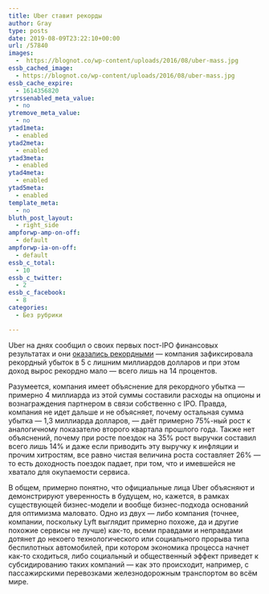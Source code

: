 ```yaml
---
title: Uber ставит рекорды
author: Gray
type: posts
date: 2019-08-09T23:22:10+00:00
url: /57840
images:
  -  https://blognot.co/wp-content/uploads/2016/08/uber-mass.jpg
essb_cached_image:
  - https://blognot.co/wp-content/uploads/2016/08/uber-mass.jpg
essb_cache_expire:
  - 1614356820
ytrssenabled_meta_value:
  - no
ytremove_meta_value:
  - no
ytad1meta:
  - enabled
ytad2meta:
  - enabled
ytad3meta:
  - enabled
ytad4meta:
  - enabled
ytad5meta:
  - enabled
template_meta:
  - no
bluth_post_layout:
  - right_side
ampforwp-amp-on-off:
  - default
ampforwp-ia-on-off:
  - default
essb_c_total:
  - 10
essb_c_twitter:
  - 2
essb_c_facebook:
  - 8
categories:
  - Без рубрики

---
```








Uber на днях сообщил о своих первых пост-IPO финансовых результатах и они [оказались рекордными][1] — компания зафиксировала рекордный убыток в 5 с лишним миллиардов долларов и при этом доход вырос рекордно мало — всего лишь на 14 процентов.

Разумеется, компания имеет объяснение для рекордного убытка — примерно 4 миллиарда из этой суммы составили расходы на опционы и вознаграждения партнером в связи собственно с IPO. Правда, компания не идет дальше и не объясняет, почему остальная сумма убытка — 1,3 миллиарда долларов, — даёт примерно 75%-ный рост к аналогичному показателю второго квартала прошлого года. Также нет объяснений, почему при росте поездок на 35% рост выручки составил всего лишь 14% и даже если приводить эту выручку к инфляции и прочим хитростям, все равно чистая величина роста составляет 26% — то есть доходность поездок падает, при том, что и имевшейся не хватало для окупаемости сервиса.

В общем, примерно понятно, что официальные лица Uber объясняют и демонстрируют уверенность в будущем, но, кажется, в рамках существующей бизнес-модели и вообще бизнес-подхода оснований для оптимизма маловато. Одно из двух — либо компания (точнее, компании, поскольку Lyft выглядит примерно похоже, да и другие похожие сервисы не лучше) как-то, всеми правдами и неправдами дотянет до некоего технологического или социального прорыва типа беспилотных автомобилей, при котором экономика процесса начнет как-то сходиться, либо социальный и общественный эффект приведет к субсидированию таких компаний — как это происходит, например, с пассажирскими перевозками железнодорожным транспортом во всём мире.

 [1]: https://investor.uber.com/news-events/news/press-release-details/2019/Uber-Reports-Second-Quarter-2019-Results/default.aspx